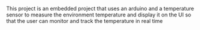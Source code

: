 This project is an embedded project that uses an arduino and a temperature sensor to measure the environment temperature and display it on the UI so that the user can monitor and track the temperature in real time
